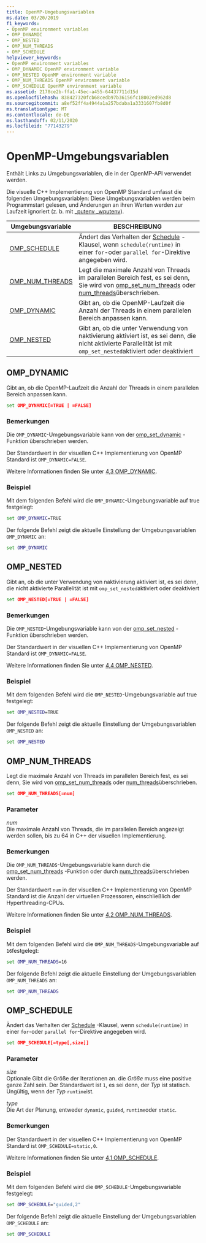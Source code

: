 ```yaml
---
title: OpenMP-Umgebungsvariablen
ms.date: 03/20/2019
f1_keywords:
- OpenMP environment variables
- OMP_DYNAMIC
- OMP_NESTED
- OMP_NUM_THREADS
- OMP_SCHEDULE
helpviewer_keywords:
- OpenMP environment variables
- OMP_DYNAMIC OpenMP environment variable
- OMP_NESTED OpenMP environment variable
- OMP_NUM_THREADS OpenMP environment variable
- OMP_SCHEDULE OpenMP environment variable
ms.assetid: 2178ce2b-ffa1-45ec-a455-64437711d15d
ms.openlocfilehash: 838427320fcb68cedb97b36156fc18002ed962d8
ms.sourcegitcommit: a8ef52ff4a4944a1a257bdaba1a3331607fb8d0f
ms.translationtype: MT
ms.contentlocale: de-DE
ms.lasthandoff: 02/11/2020
ms.locfileid: "77143279"
---
```

# <a name="openmp-environment-variables"></a>OpenMP-Umgebungsvariablen

Enthält Links zu Umgebungsvariablen, die in der OpenMP-API verwendet werden.

Die visuelle C++ Implementierung von OpenMP Standard umfasst die folgenden Umgebungsvariablen: Diese Umgebungsvariablen werden beim Programmstart gelesen, und Änderungen an ihren Werten werden zur Laufzeit ignoriert (z. b. mit [_putenv _wputenv](../../../c-runtime-library/reference/putenv-wputenv.md)).

|Umgebungsvariable|BESCHREIBUNG|
|--------------------|-----------|
|[OMP_SCHEDULE](#omp-schedule)|Ändert das Verhalten der [Schedule](openmp-clauses.md#schedule) -Klausel, wenn `schedule(runtime)` in einer `for`-oder `parallel for`-Direktive angegeben wird.|
|[OMP_NUM_THREADS](#omp-num-threads)|Legt die maximale Anzahl von Threads im parallelen Bereich fest, es sei denn, Sie wird von [omp_set_num_threads](openmp-functions.md#omp-set-num-threads) oder [num_threads](openmp-clauses.md#num-threads)überschrieben.|
|[OMP_DYNAMIC](#omp-dynamic)|Gibt an, ob die OpenMP-Laufzeit die Anzahl der Threads in einem parallelen Bereich anpassen kann.|
|[OMP_NESTED](#omp-nested)|Gibt an, ob die unter Verwendung von naktivierung aktiviert ist, es sei denn, die nicht aktivierte Parallelität ist mit `omp_set_nested`aktiviert oder deaktiviert|

## <a name="omp-dynamic"></a>OMP_DYNAMIC

Gibt an, ob die OpenMP-Laufzeit die Anzahl der Threads in einem parallelen Bereich anpassen kann.

```cmd
set OMP_DYNAMIC[=TRUE | =FALSE]
```

### <a name="remarks"></a>Bemerkungen

Die `OMP_DYNAMIC`-Umgebungsvariable kann von der [omp_set_dynamic](openmp-functions.md#omp-set-dynamic) -Funktion überschrieben werden.

Der Standardwert in der visuellen C++ Implementierung von OpenMP Standard ist `OMP_DYNAMIC=FALSE`.

Weitere Informationen finden Sie unter [4,3 OMP_DYNAMIC](../../../parallel/openmp/4-3-omp-dynamic.md).

### <a name="example"></a>Beispiel

Mit dem folgenden Befehl wird die `OMP_DYNAMIC`-Umgebungsvariable auf true festgelegt:

```cmd
set OMP_DYNAMIC=TRUE
```

Der folgende Befehl zeigt die aktuelle Einstellung der Umgebungsvariablen `OMP_DYNAMIC` an:

```cmd
set OMP_DYNAMIC
```

## <a name="omp-nested"></a>OMP_NESTED

Gibt an, ob die unter Verwendung von naktivierung aktiviert ist, es sei denn, die nicht aktivierte Parallelität ist mit `omp_set_nested`aktiviert oder deaktiviert

```cmd
set OMP_NESTED[=TRUE | =FALSE]
```

### <a name="remarks"></a>Bemerkungen

Die `OMP_NESTED`-Umgebungsvariable kann von der [omp_set_nested](openmp-functions.md#omp-set-nested) -Funktion überschrieben werden.

Der Standardwert in der visuellen C++ Implementierung von OpenMP Standard ist `OMP_DYNAMIC=FALSE`.

Weitere Informationen finden Sie unter [4,4 OMP_NESTED](../../../parallel/openmp/4-4-omp-nested.md).

### <a name="example"></a>Beispiel

Mit dem folgenden Befehl wird die `OMP_NESTED`-Umgebungsvariable auf true festgelegt:

```cmd
set OMP_NESTED=TRUE
```

Der folgende Befehl zeigt die aktuelle Einstellung der Umgebungsvariablen `OMP_NESTED` an:

```cmd
set OMP_NESTED
```

## <a name="omp-num-threads"></a>OMP_NUM_THREADS

Legt die maximale Anzahl von Threads im parallelen Bereich fest, es sei denn, Sie wird von [omp_set_num_threads](openmp-functions.md#omp-set-num-threads) oder [num_threads](openmp-clauses.md#num-threads)überschrieben.

```cmd
set OMP_NUM_THREADS[=num]
```

### <a name="parameters"></a>Parameter

*num*<br/>
Die maximale Anzahl von Threads, die im parallelen Bereich angezeigt werden sollen, bis zu 64 in C++ der visuellen Implementierung.

### <a name="remarks"></a>Bemerkungen

Die `OMP_NUM_THREADS`-Umgebungsvariable kann durch die [omp_set_num_threads](openmp-functions.md#omp-set-num-threads) -Funktion oder durch [num_threads](openmp-clauses.md#num-threads)überschrieben werden.

Der Standardwert `num` in der visuellen C++ Implementierung von OpenMP Standard ist die Anzahl der virtuellen Prozessoren, einschließlich der Hyperthreading-CPUs.

Weitere Informationen finden Sie unter [4,2 OMP_NUM_THREADS](../../../parallel/openmp/4-2-omp-num-threads.md).

### <a name="example"></a>Beispiel

Mit dem folgenden Befehl wird die `OMP_NUM_THREADS`-Umgebungsvariable auf `16`festgelegt:

```cmd
set OMP_NUM_THREADS=16
```

Der folgende Befehl zeigt die aktuelle Einstellung der Umgebungsvariablen `OMP_NUM_THREADS` an:

```cmd
set OMP_NUM_THREADS
```

## <a name="omp-schedule"></a>OMP_SCHEDULE

Ändert das Verhalten der [Schedule](openmp-clauses.md#schedule) -Klausel, wenn `schedule(runtime)` in einer `for`-oder `parallel for`-Direktive angegeben wird.

```cmd
set OMP_SCHEDULE[=type[,size]]
```

### <a name="parameters"></a>Parameter

*size*<br/>
Optionale Gibt die Größe der Iterationen an. die *Größe* muss eine positive ganze Zahl sein. Der Standardwert ist `1`, es sei denn, der *Typ* ist statisch. Ungültig, wenn der *Typ* `runtime`ist.

*type*<br/>
Die Art der Planung, entweder `dynamic`, `guided`, `runtime`oder `static`.

### <a name="remarks"></a>Bemerkungen

Der Standardwert in der visuellen C++ Implementierung von OpenMP Standard ist `OMP_SCHEDULE=static,0`.

Weitere Informationen finden Sie unter [4,1 OMP_SCHEDULE](../../../parallel/openmp/4-1-omp-schedule.md).

### <a name="example"></a>Beispiel

Mit dem folgenden Befehl wird die `OMP_SCHEDULE`-Umgebungsvariable festgelegt:

```cmd
set OMP_SCHEDULE="guided,2"
```

Der folgende Befehl zeigt die aktuelle Einstellung der Umgebungsvariablen `OMP_SCHEDULE` an:

```cmd
set OMP_SCHEDULE
```
